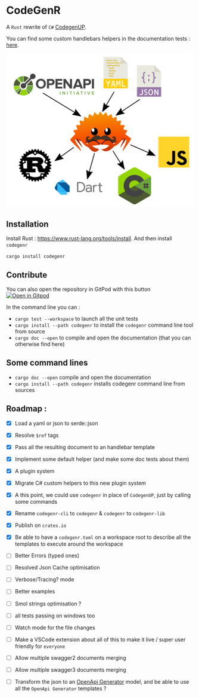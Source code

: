 # CodeGenR

A `Rust` rewrite of `C#` [CodegenUP](https://github.com/BeezUP/dotnet-codegen).

You can find some custom handlebars helpers in the documentation tests : [here](https://docs.rs/codegenr-lib/latest/codegenr_lib/helpers/index.html).

![codegenr graphical explanation](_assets/codegenr.svg)

## Installation

Install Rust : https://www.rust-lang.org/tools/install.
And then install `codegenr`

```
cargo install codegenr
```

## Contribute

You can also open the repository in GitPod with this button
[![Open in Gitpod](https://gitpod.io/button/open-in-gitpod.svg)](https://gitpod.io/#https://github.com/eventuallyconsultant/codegenr)

In the command line you can :

- `cargo test --workspace` to launch all the unit tests
- `cargo install --path codegenr` to install the `codegenr` command line tool from source
- `cargo doc --open` to compile and open the documentation (that you can otherwise find here)

## Some command lines

- `cargo doc --open` compile and open the documentation
- `cargo install --path codegenr` installs codegenr command line from sources

## Roadmap :

- [x] Load a yaml or json to serde::json
- [x] Resolve `$ref` tags
- [x] Pass all the resulting document to an handlebar template
- [x] Implement some default helper (and make some doc tests about them)
- [x] A plugin system
- [x] Migrate C# custom helpers to this new plugin system
- [x] A this point, we could use `codegenr` in place of `CodegenUP`, just by calling some commands
- [x] Rename `codegenr-cli` to `codegenr` & `codegenr` to `codegenr-lib`
- [x] Publish on `crates.io`
- [x] Be able to have a `codegenr.toml` on a workspace root to describe all the templates to execute around the workspace
- [ ] Better Errors (typed ones)
- [ ] Resolved Json Cache optimisation
- [ ] Verbose/Tracing? mode
- [ ] Better examples
- [ ] Smol strings optimisation ?
- [ ] all tests passing on windows too
- [ ] Watch mode for the file changes
- [ ] Make a VSCode extension about all of this to make it live / super user friendly for `everyone`

- [ ] Allow multiple swagger2 documents merging
- [ ] Allow multiple swagger3 documents merging
- [ ] Transform the json to an [OpenApi Generator](https://openapi-generator.tech/) model, and be able to use all the `OpenApi Generator` templates ?
